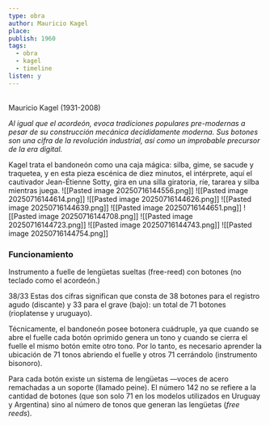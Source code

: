 ```yaml
---
type: obra
author: Mauricio Kagel
place: 
publish: 1960
tags:
  - obra
  - kagel
  - timeline
listen: y
---
```

<span  
class='ob-timelines'  
data-date='1960-03-01-00'  
data-title='Pandora Box' 
data-img="https://i.vimeocdn.com/video/647383042-4744d96be8f6ac74805b7f18c7de4744c2a13f6ca4cba98fd432d5733b7ef018-d?f=webp"
data-type='rango'  
data-end='1961-01-01-00'>  
</span>
Mauricio Kagel (1931-2008)

*Al igual que el acordeón, evoca tradiciones populares pre-modernas a pesar de su construcción mecánica decididamente moderna. Sus botones son una cifra de la revolución industrial, así como un improbable precursor de la era digital.*

Kagel trata el bandoneón como una caja mágica: silba, gime, se sacude y traquetea, y en esta pieza escénica de diez minutos, el intérprete, aquí el cautivador Jean-Étienne Sotty, gira en una silla giratoria, ríe, tararea y silba mientras juega.
![[Pasted image 20250716144556.png]]
![[Pasted image 20250716144614.png]]
![[Pasted image 20250716144626.png]]
![[Pasted image 20250716144639.png]]
![[Pasted image 20250716144651.png]]
![[Pasted image 20250716144708.png]]
![[Pasted image 20250716144723.png]]
![[Pasted image 20250716144743.png]]
![[Pasted image 20250716144754.png]]

### Funcionamiento
Instrumento a fuelle de lengüetas sueltas (free-reed) con botones (no teclado como el acordeón.)

38/33 Estas dos cifras significan que consta de 38 botones para el registro agudo (discante) y 33 para el grave (bajo): un total de 71 botones (rioplatense y uruguayo).

Técnicamente, el bandoneón posee botonera cuádruple, ya que cuando se abre el fuelle cada botón oprimido genera un tono y cuando se cierra el fuelle el mismo botón emite otro tono. Por lo tanto, es necesario aprender la ubicación de 71 tonos abriendo el fuelle y otros 71 cerrándolo (instrumento bisonoro).

Para cada botón existe un sistema de lengüetas —voces de acero remachadas a un soporte (llamado peine). El número 142 no se refiere a la cantidad de botones (que son solo 71 en los modelos utilizados en Uruguay y Argentina) sino al número de tonos que generan las lengüetas (_free reeds_).